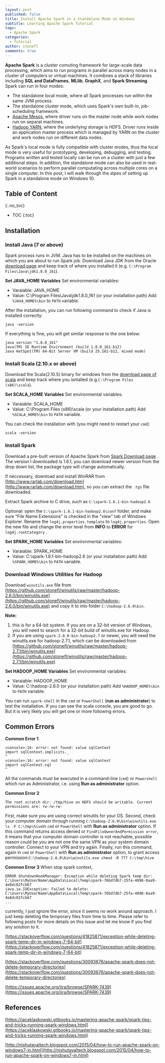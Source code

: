 ```yaml
---
layout: post
published: false
title: Install Apache Spark in a Standalone Mode on Windows
subtitle: Learning Apache Spark Tutorial
tags:
  - Apache Spark
categories:
  - Tutorial
author: stonefl
comments: true
---
```

**Apache Spark** is a cluster comuting framework for large-scale data processing, which aims to run programs in parallel across many nodes in a cluster of computers or virtual machines. It comibnes a stack of libraries including **SQL and DataFrames**, **MLlib**, **GraphX**, and **Spark Streaming**. Spark can run in four modes:
<!--more-->
- The standalone local mode, where all Spark processes run within the same JVM process.
- The standalone cluster mode, which uses Spark's own built-in, job-scheduling framework.
- [Apache Mesos](https://mesos.apache.org/), where driver runs on the master node while work nodes run on separat machines.
- [Hadoop YARN](https://hadoop.apache.org/docs/current/hadoop-yarn/hadoop-yarn-site/YARN.html), where the underlying storage is HDFS. Driver runs inside an application master process which is managed by YARN on the cluster and work nodes run on different data nodes.

As Spark's local mode is fully compatible with cluster modes, thus the local mode is very useful for prototyping, developing, debugging, and testing. Programs written and tested locally can be run on a cluster with just a few additional steps. In addition, the standalone mode can also be used in real-world scenarios to perform parallel computating across multiple cores on a single computer. In this post, I will walk through the stpes of setting up Spark in a standalone mode on Windows 10. 


## Table of Content
{:.no_toc}

* TOC
{:toc}

## Installation

### Install Java (7 or above)

Spark process runs in JVM. Java has to be installed on the machines on which you are about to run Spark job. 
Download Java JDK from the Oracle [download page](http://www.oracle.com/technetwork/java/javase/downloads/jdk8-downloads-2133151.html) and keep track of where you installed it (e.g. `C:\Program Files\Java\jdk1.8.0_161`). 

**Set JAVA_HOME Variables**
Set environmental variables:
- Varaiable: JAVA_HOME
- Value: C:\Program Files\Java\jdk1.8.0_161  (or your installation path)
Add `%JAVA_HOME%\bin` to `PATH` variable.

After the installation, you can run following command to check if Java is installed correctly:
```
java -version
```
If everything is fine, you will get similar response to the one below:
```
java version "1.8.0_161"
Java(TM) SE Runtime Environment (build 1.8.0_161-b12)
Java HotSpot(TM) 64-Bit Server VM (build 25.161-b12, mixed mode)
```

### Install Scala (2.10.x or above)

Download the Scala(2.10.5) binary for windows from the [download page of scala](http://www.scala-lang.org/download/2.10.5.html) and keep track where you isntalled (e.g.`C:\Program Files (x86)\scala`).

**Set SCALA_HOME Variables**
Set environmental variables:
- Varaiable: SCALA_HOME
- Value: C:\Program Files (x86)\scala  (or your installation path)
Add `%SCALA_HOME%\bin` to `PATH` variable.

You can check the installation with (you might need to restart your `cmd`):
```
scala -version
```

### Install Spark
Download a pre-built version of Apache Spark from [Spark Download page](http://spark.apache.org/downloads.html) . The version I downloaded is 1.6.1, you can download newer version from the drop down list, the package type will change automatically. 

If neccessary, download and install WinRAR from [http://www.rarlab.com/download.htm](http://www.rarlab.com/download.htm), so you can extract the `.tgs` file downloaded.

Extract Spark archive to C drive, such as `C:\spark-1.6.1-bin-hadoop2.6`

Optional: open the `C:\spark-1.6.1-bin-hadoop2.6\conf` folder, and make sure "File Name Extensions" is checked in the "view" tab of Windows Explorer. Rename the `log4j.properties.template` to `log4j.properties`. Open the new file and change the error level from **INFO** to **ERROR** for `log4j.rootCategory` .

**Set SPARK_HOME Variables**
Set environmental variables:
- Varaiable: SPARK_HOME
- Value: C:\spark-1.6.1-bin-hadoop2.6  (or your installation path)
Add `%SPARK_HOME%\bin` to `PATH` variable.


### Download Windows Utilities for Hadoop
Download `winutils.exe` file from [https://github.com/stonefl/winutils/raw/master/hadoop-2.6.0/bin/winutils.exe](https://github.com/stonefl/winutils/raw/master/hadoop-2.6.0/bin/winutils.exe) and copy it to into  folder `C:\hadoop-2.6.0\bin`.

**Note:**
1) this is for a 64-bit system. If you are on a 32-bit version of Windows, you will need to search for a 32-bit build of winutils.exe for Hadoop.
2) If you are using `spark-2.0.0-bin-hadoop2.7` or newer, you will need the winutils.exe for hadoop-2.7.1, which can be downloaded from [https://github.com/stonefl/winutils/raw/master/hadoop-2.7.1/bin/winutils.exe](https://github.com/stonefl/winutils/raw/master/hadoop-2.7.1/bin/winutils.exe) 

**Set HADOOP_HOME Variables**
Set environmental variables:
- Varaiable: HADOOP_HOME
- Value: C:\hadoop-2.6.0  (or your installation path)
Add `%HADOOP_HOME%\bin` to `PATH` variable.

You can run `spark-shell` in the `cmd` or `PowerShell` (**run as administrator**) to test the installation. If you can see the scala console, you are good to go. But it is very likely you will get one or more following errors.

## Common Errors


**Common Error 1**
```
<console>:16: error: not found: value sqlContext
import sqlContext.implicits._
^
<console>:16: error: not found: value sqlContext
import sqlContext.sql
^
```
All the commands must be executed in a command-line (`cmd`) or `Powershell` which run as Administrator, i.e. using **Run as administrator** option.

**Common Error 2** 
```
The root scratch dir: /tmp/hive on HDFS should be writable. Current permissions are: rw-rw-rw-
```
First, make sure you are using correct winutils for your OS.
Second, check your computer domain through running `C:\hadoop-2.6.0\bin\winutils.exe ls -F C:\tmp\hive`in `cmd` or `PowerShell` with **Run as administrator** option. If this command returns access denied or `FindFileOwnerAndPermission error`, it means that your computer domain controller is not reachable, possible reason could be you are not one the same VPN as your system domain controller. Connect to your VPN and try again.
Finally, run this command, again in `cmd` or `PowerShell` with **Run as administrator** option, to grant access permission:`C:\hadoop-2.6.0\bin\winutils.exe chmod -R 777 C:\tmp\hive`

**Common Error 3**
When stop spark context,
```
ERROR ShutdownHookManager: Exception while deleting Spark temp dir: C:\Users\MyUserName\AppData\Local\Temp\spark-76bd7db7-25fa-4096-8aa9-4e8dc02fcb67
java.io.IOException: Failed to delete: C:\Users\MyUserName\AppData\Local\Temp\spark-76bd7db7-25fa-4096-8aa9-4e8dc02fcb67
...
```
currently, I just ignore the error, since it seems no work around approach. I just keep deleting the temporary files from time to time. Please refer to following posts for more details on this issue and let me know if you find any solution to it.

[https://stackoverflow.com/questions/41825871/exception-while-deleting-spark-temp-dir-in-windows-7-64-bit](https://stackoverflow.com/questions/41825871/exception-while-deleting-spark-temp-dir-in-windows-7-64-bit)

[https://stackoverflow.com/questions/30093676/apache-spark-does-not-delete-temporary-directories](https://stackoverflow.com/questions/30093676/apache-spark-does-not-delete-temporary-directories)

[https://issues.apache.org/jira/browse/SPARK-7439](https://issues.apache.org/jira/browse/SPARK-7439)


## References
[https://jaceklaskowski.gitbooks.io/mastering-apache-spark/spark-tips-and-tricks-running-spark-windows.html](https://jaceklaskowski.gitbooks.io/mastering-apache-spark/spark-tips-and-tricks-running-spark-windows.html)

[http://nishutayaltech.blogspot.com/2015/04/how-to-run-apache-spark-on-windows7-in.html](http://nishutayaltech.blogspot.com/2015/04/how-to-run-apache-spark-on-windows7-in.html)
